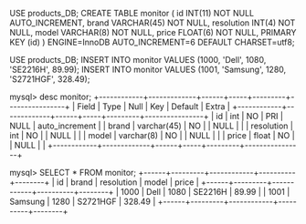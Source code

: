 USE products_DB;
CREATE TABLE monitor (
id INT(11) NOT NULL AUTO_INCREMENT,
brand VARCHAR(45) NOT NULL,
resolution INT(4) NOT NULL,
model VARCHAR(8) NOT NULL,
price FLOAT(6) NOT NULL,
PRIMARY KEY (id)
) ENGINE=InnoDB AUTO_INCREMENT=6 DEFAULT CHARSET=utf8;

USE products_DB;
INSERT INTO monitor VALUES (1000, 'Dell', 1080, 'SE2216H', 89.99);
INSERT INTO monitor VALUES (1001, 'Samsung', 1280, 'S2721HGF', 328.49);

mysql> desc monitor;
+------------+-------------+------+-----+---------+----------------+
| Field      | Type        | Null | Key | Default | Extra          |
+------------+-------------+------+-----+---------+----------------+
| id         | int         | NO   | PRI | NULL    | auto_increment |
| brand      | varchar(45) | NO   |     | NULL    |                |
| resolution | int         | NO   |     | NULL    |                |
| model      | varchar(8)  | NO   |     | NULL    |                |
| price      | float       | NO   |     | NULL    |                |
+------------+-------------+------+-----+---------+----------------+

mysql> SELECT * FROM monitor;
+------+---------+------------+----------+--------+
| id   | brand   | resolution | model    | price  |
+------+---------+------------+----------+--------+
| 1000 | Dell    |       1080 | SE2216H  |  89.99 |
| 1001 | Samsung |       1280 | S2721HGF | 328.49 |
+------+---------+------------+----------+--------+

